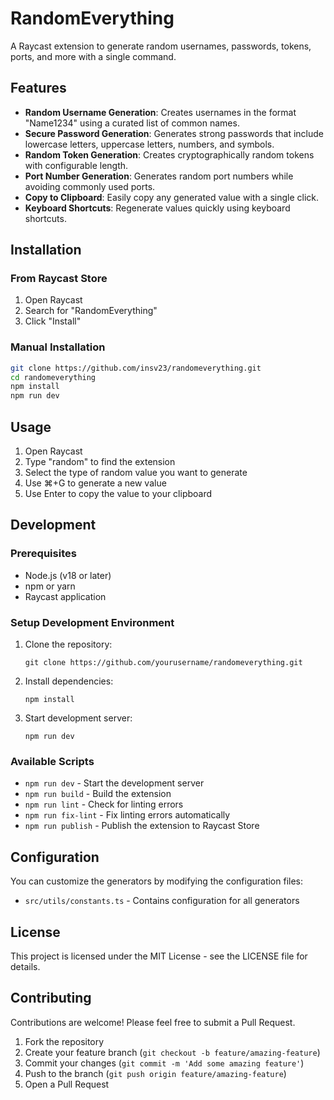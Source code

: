 # RandomEverything

A Raycast extension to generate random usernames, passwords, tokens, ports, and more with a single command.

## Features

- **Random Username Generation**: Creates usernames in the format "Name1234" using a curated list of common names.
- **Secure Password Generation**: Generates strong passwords that include lowercase letters, uppercase letters, numbers, and symbols.
- **Random Token Generation**: Creates cryptographically random tokens with configurable length.
- **Port Number Generation**: Generates random port numbers while avoiding commonly used ports.
- **Copy to Clipboard**: Easily copy any generated value with a single click.
- **Keyboard Shortcuts**: Regenerate values quickly using keyboard shortcuts.

## Installation

### From Raycast Store

1. Open Raycast
2. Search for "RandomEverything"
3. Click "Install"

### Manual Installation

```bash
git clone https://github.com/insv23/randomeverything.git
cd randomeverything
npm install
npm run dev
```

## Usage

1. Open Raycast
2. Type "random" to find the extension
3. Select the type of random value you want to generate
4. Use ⌘+G to generate a new value
5. Use Enter to copy the value to your clipboard

## Development

### Prerequisites

- Node.js (v18 or later)
- npm or yarn
- Raycast application

### Setup Development Environment

1. Clone the repository:
   ```
   git clone https://github.com/yourusername/randomeverything.git
   ```

2. Install dependencies:
   ```
   npm install
   ```

3. Start development server:
   ```
   npm run dev
   ```

### Available Scripts

- `npm run dev` - Start the development server
- `npm run build` - Build the extension
- `npm run lint` - Check for linting errors
- `npm run fix-lint` - Fix linting errors automatically
- `npm run publish` - Publish the extension to Raycast Store

## Configuration

You can customize the generators by modifying the configuration files:

- `src/utils/constants.ts` - Contains configuration for all generators

## License

This project is licensed under the MIT License - see the LICENSE file for details.

## Contributing

Contributions are welcome! Please feel free to submit a Pull Request.

1. Fork the repository
2. Create your feature branch (`git checkout -b feature/amazing-feature`)
3. Commit your changes (`git commit -m 'Add some amazing feature'`)
4. Push to the branch (`git push origin feature/amazing-feature`)
5. Open a Pull Request
